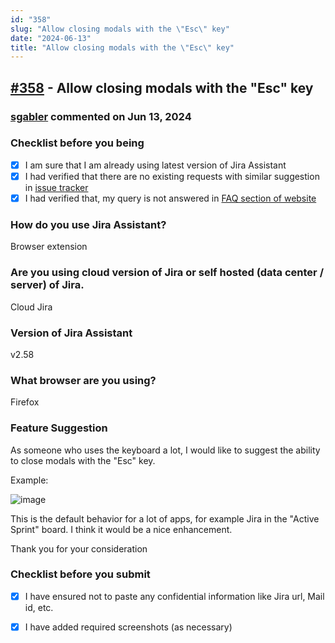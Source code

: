 ```yaml
---
id: "358"
slug: "Allow closing modals with the \"Esc\" key"
date: "2024-06-13"
title: "Allow closing modals with the \"Esc\" key"
---
```



## [#358](https://github.com/shridhar-tl/jira-assistant/issues/358) - Allow closing modals with the "Esc" key

### [sgabler](https://github.com/sgabler) commented on Jun 13, 2024

### Checklist before you being

- [X] I am sure that I am already using latest version of Jira Assistant
- [X] I had verified that there are no existing requests with similar suggestion in [issue tracker](https://github.com/shridhar-tl/jira-assistant/issues)
- [X] I had verified that, my query is not answered in [FAQ section of website](https://www.jiraassistant.com/faq)

### How do you use Jira Assistant?

Browser extension

### Are you using cloud version of Jira or self hosted (data center / server) of Jira.

Cloud Jira

### Version of Jira Assistant

v2.58

### What browser are you using?

Firefox

### Feature Suggestion

As someone who uses the keyboard a lot, I would like to suggest the ability to close modals with the "Esc" key.

Example:

![image](https://github.com/shridhar-tl/jira-assistant/assets/3625477/82844e15-4b1c-4b09-b691-f42a92313afd)

This is the default behavior for a lot of apps, for example Jira in the "Active Sprint" board. I think it would be a nice enhancement.

Thank you for your consideration

### Checklist before you submit

- [X] I have ensured not to paste any confidential information like Jira url, Mail id, etc.
- [X] I have added required screenshots (as necessary)


